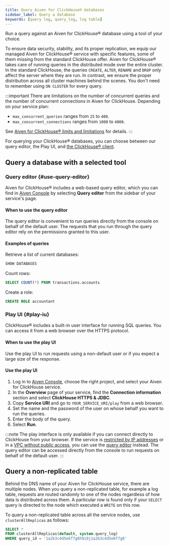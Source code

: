 ```yaml
---
title: Query Aiven for ClickHouse® databases
sidebar_label: Query a database
keywords: [query log, query_log, log table]
---
```


Run a query against an Aiven for ClickHouse® database using a tool of your choice.

To ensure data security, stability, and its proper replication, we equip
our managed Aiven for ClickHouse® service with specific features, some
of them missing from the standard ClickHouse offer. Aiven for
ClickHouse® takes care of running queries in the distributed mode over
the entire cluster. In the standard ClickHouse, the queries `CREATE`,
`ALTER`, `RENAME` and `DROP` only affect the server where they are run.
In contrast, we ensure the proper distribution across all cluster
machines behind the scenes. You don't need to remember using
`ON CLUSTER` for every query.

:::important
There are limitations on the number of concurrent queries and the number of concurrent
connections in Aiven for ClickHouse. Depending on your service plan:

- `max_concurrent_queries` ranges from `25` to `400`.
- `max_concurrent_connections` ranges from `1000` to `4000`.

See
[Aiven for ClickHouse® limits and limitations](/docs/products/clickhouse/reference/limitations)
for details.
:::

For querying your ClickHouse® databases, you can choose between our
query editor, the Play UI, and
[the ClickHouse® client](/docs/products/clickhouse/howto/connect-with-clickhouse-cli).

## Query a database with a selected tool

### Query editor {#use-query-editor}

Aiven for ClickHouse® includes a web-based query editor, which you can
find in [Aiven Console](https://console.aiven.io/) by selecting **Query
editor** from the sidebar of your service's page.

#### When to use the query editor

The query editor is convenient to run queries directly from
the console on behalf of the default user. The requests that you run
through the query editor rely on the permissions granted to this user.

#### Examples of queries

Retrieve a list of current databases:

```sql
SHOW DATABASES
```

Count rows:

```sql
SELECT COUNT(*) FROM transactions.accounts
```

Create a role:

```sql
CREATE ROLE accountant
```

### Play UI {#play-iu}

ClickHouse® includes a built-in user interface for running SQL queries.
You can access it from a web browser over the HTTPS protocol.

#### When to use the play UI

Use the play UI to run requests using a non-default user or
if you expect a large size of the response.

#### Use the play UI

1.  Log in to [Aiven Console](https://console.aiven.io/), choose the
    right project, and select your Aiven for ClickHouse service.
1.  In the **Overview** page of your service, find the **Connection
    information** section and select **ClickHouse HTTPS & JDBC**.
1.  Copy **Service URI** and go to `YOUR_SERVICE_URI/play` from a
    web browser.
1.  Set the name and the password of the user on whose behalf you want
    to run the queries.
1.  Enter the body of the query.
1.  Select **Run**.

:::note
The play interface is only available if you can connect directly to
ClickHouse from your browser. If the service is
[restricted by IP addresses](/docs/platform/howto/restrict-access) or in a
[VPC without public access](/docs/platform/howto/public-access-in-vpc), you can use the
[query editor](/docs/products/clickhouse/howto/query-databases#use-query-editor) instead.
The query editor can be accessed directly from the console to run
requests on behalf of the default user.
:::

## Query a non-replicated table

Behind the DNS name of your Aiven for ClickHouse service, there are multiple nodes. When
you query a non-replicated table, for example a log table, requests are routed randomly to
one of the nodes regardless of how data is distributed across them. A particular row is
found only if your `SELECT` query is directed to the node which executed a `WRITE` on
this row.

To query a non-replicated table across all the service nodes, use `clusterAllReplicas`
as follows:

```sql
SELECT *
FROM clusterAllReplicas(default, system.query_log)
WHERE query_id = '1a2b3c4d5e6f7g8h9i0j1a2b3c4d5e6f7g8'
```
